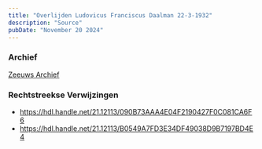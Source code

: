 ```yaml
---
title: "Overlijden Ludovicus Franciscus Daalman 22-3-1932"
description: "Source"
pubDate: "November 20 2024"
---
```


### Archief
[Zeeuws Archief](https://www.zeeuwsarchief.nl/)

### Rechtstreekse Verwijzingen
- https://hdl.handle.net/21.12113/090B73AAA4E04F2190427F0C081CA6F6
- https://hdl.handle.net/21.12113/B0549A7FD3E34DF49038D9B7197BD4E4